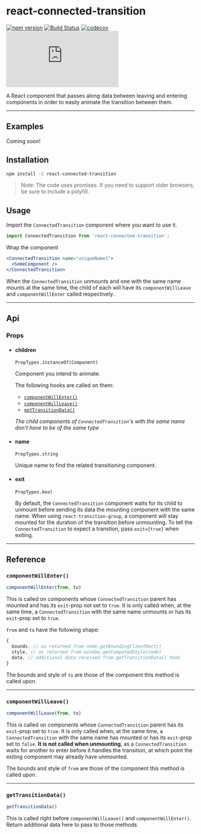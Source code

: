 # react-connected-transition

[![npm version](https://badge.fury.io/js/react-connected-transition.svg)](https://badge.fury.io/js/react-connected-transition)
[![Build Status](https://travis-ci.org/onnovisser/react-connected-transition.svg?branch=master)](https://travis-ci.org/onnovisser/react-connected-transition)
[![codecov](https://codecov.io/gh/onnovisser/react-connected-transition/branch/master/graph/badge.svg)](https://codecov.io/gh/onnovisser/react-connected-transition)
![gzip size](http://img.badgesize.io/https://unpkg.com/react-connected-transition/dist/react-connected-transition.js?compression=gzip&label=gzip%20size)

A React component that passes along data between leaving and entering components in order to easily animate the transition between them.

* * *

## Examples

Coming soon!

## Installation

```bash
npm install -S react-connected-transition
```

> Note: The code uses promises. If you need to support older browsers, be sure to include a polyfill.

## Usage

Import the `ConnectedTransition` component where you want to use it.

```js
import ConnectedTransition from 'react-connected-transition';
```

Wrap the component 

```jsx
<ConnectedTransition name="uniqueName1">
  <SomeComponent />
</ConnectedTransition>
```

When the `ConnectedTransition` unmounts and one with the same name mounts at the same time, the child of each will have its `componentWillLeave` and `componentWillEnter` called respectively.

* * *

## Api

### Props

* #### children
  `PropTypes.instanceOf(Component)`
  
  Component you intend to animate.

  The following hooks are called on them:

   - [`componentWillEnter()`](#componentwillenter) 
   - [`componentWillLeave()`](#componentwillleave)
   - [`getTransitionData()`](#getTransitionData)

  *The child components of `ConnectedTransition`'s with the same name don't have to be of the same type*

* #### name
  
  `PropTypes.string`

  Unique name to find the related transitioning component.

* #### exit
  
  `PropTypes.bool`

  By default, the `ConnectedTransition` component waits for its child to unmount before sending its data the mounting component with the same name. When using `react-transition-group`, a component will stay mounted for the duration of the transition before unmounting. To tell the `ConnectedTransition` to expect a transtion, pass `exit={true}` when exiting.

* * *

## Reference

### `componentWillEnter()`

```js
componentWillEnter(from, to)
```

This is called on components whose `ConnectedTransition` parent has mounted and has its `exit`-prop not set to `true`. It is only called when, at the same time, a `ConnectedTransition` with the same name unmounts or has its `exit`-prop set to `true`.

`from` and `to` have the following shape:

```js
{
  bounds, // as returned from node.getBoundingClientRect()
  style, // as returned from window.getComputedStyle(node)
  data, // additional data received from getTransitionData() hook
}
```

The bounds and style of `to` are those of the component this method is called upon.

* * *

### `componentWillLeave()`

```js
componentWillLeave(from, to)
```

This is called on components whose `ConnectedTransition` parent has its `exit`-prop set to `true`. It is only called when, at the same time, a `ConnectedTransition` with the same name has mounted or has its `exit`-prop set to `false`. **It is not called when unmounting**, as a `ConnectedTransition` waits for another to enter before it handles the transition, at which point the exiting component may already have unmounted.

The bounds and style of `from` are those of the component this method is called upon.

* * *

### `getTransitionData()`

```js
getTransitionData()
```

This is called right before `componentWillLeave()` and `componentWillEnter()`. Return additional data here to pass to those methods
